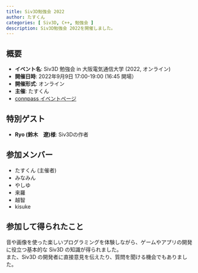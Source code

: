 ```yaml
---
title: Siv3D勉強会 2022
author: たすくん
categories: [ Siv3D, C++, 勉強会 ]
description: Siv3D勉強会 2022を開催しました。
---
```


## 概要
- **イベント名**: Siv3D 勉強会 in 大阪電気通信大学 (2022, オンライン)
- **開催日時**: 2022年9月9日 17:00-19:00 (16:45 開場）
- **開催形式**: オンライン
- **主催**: たすくん
- [connpass イベントページ](https://connpass.com/event/258770/)

## 特別ゲスト
- **Ryo (鈴木　遼)様**: Siv3Dの作者

## 参加メンバー
- たすくん (主催者)
- みなみん
- やしゆ
- 来羅
- 越智
- kisuke

## 参加して得られたこと
音や画像を使った楽しいプログラミングを体験しながら、ゲームやアプリの開発に役立つ基本的な Siv3D の知識が得られました。<br />
また、Siv3D の開発者に直接意見を伝えたり、質問を聞ける機会でもありました。